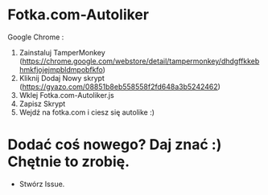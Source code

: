 # Fotka.com-Autoliker


Google Chrome :

1. Zainstaluj TamperMonkey (https://chrome.google.com/webstore/detail/tampermonkey/dhdgffkkebhmkfjojejmpbldmpobfkfo)
2. Kliknij Dodaj Nowy skrypt (https://gyazo.com/08851b8eb558558f2fd648a3b5242462)
3. Wklej Fotka.com-Autoliker.js
4. Zapisz Skrypt
5. Wejdź na fotka.com i ciesz się autolike :)



# Dodać coś nowego? Daj znać :) Chętnie to zrobię.
- Stwórz Issue.
